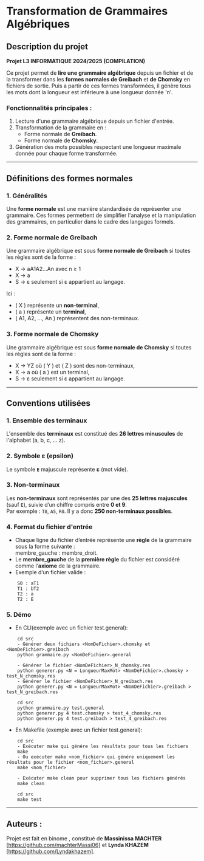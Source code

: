 # Transformation de Grammaires Algébriques

## Description du projet
**Projet L3 INFORMATIQUE 2024/2025 (COMPILATION)**

Ce projet permet de **lire une grammaire algébrique** depuis un fichier et de la transformer dans les **formes normales de Greibach** et **de Chomsky** en fichiers de sortie. Puis a partir de ces formes transformées, il génère tous les mots dont la longueur est inférieure à une longueur donnée 'n'.  

### Fonctionnalités principales :
1. Lecture d'une grammaire algébrique depuis un fichier d'entrée.  
2. Transformation de la grammaire en :  
   - Forme normale de **Greibach**.  
   - Forme normale de **Chomsky**.  
3. Génération des mots possibles respectant une longueur maximale donnée pour chaque forme transformée.  

---
## Définitions des formes normales

### 1. Généralités
Une **forme normale** est une manière standardisée de représenter une grammaire. Ces formes permettent de simplifier l'analyse et la manipulation des grammaires, en particulier dans le cadre des langages formels.

### 2. Forme normale de Greibach
Une grammaire algébrique est sous **forme normale de Greibach** si toutes les règles sont de la forme :
-  X → aA1A2...An avec  n ≥ 1  
-  X → a 
- S → ε seulement si ε appartient au langage.
  

Ici :  
- \( X \) représente un **non-terminal**,  
- \( a \) représente un **terminal**,  
- \( A1, A2, ..., An \) représentent des non-terminaux.  

### 3. Forme normale de Chomsky
Une grammaire algébrique est sous **forme normale de Chomsky** si toutes les règles sont de la forme :
-  X → YZ où \( Y \) et \( Z \) sont des non-terminaux,  
-  X → a où \( a \) est un terminal,  
-  S → ε seulement si ε appartient au langage. 

 

---


## Conventions utilisées

### 1. **Ensemble des terminaux**  
L'ensemble des **terminaux** est constitué des **26 lettres minuscules** de l'alphabet (a, b, c, ... z).  

### 2. **Symbole ε (epsilon)**  
Le symbole **`E`** majuscule représente **ε** (mot vide).  

### 3. **Non-terminaux**  
Les **non-terminaux** sont représentés par une des **25 lettres majuscules** (sauf `E`), suivie d’un chiffre compris entre **0 et 9**.  
Par exemple : `T8`, `A5`, `R0`. Il y a donc **250 non-terminaux possibles**.  

### 4. **Format du fichier d'entrée**  
- Chaque ligne du fichier d’entrée représente une **règle** de la grammaire sous la forme suivante :  
    membre_gauche : membre_droit.
- Le **membre_gauche** de la **première règle** du fichier est considéré comme l’**axiome** de la grammaire.  
- Exemple d’un fichier valide :
```plaintext
    S0 : aT1
    T1 : bT2
    T2 : a
    T2 : E
```

### 5. **Démo**
- En CLI(exemple avec un fichier test.general):
```plaintext
    cd src
    - Générer deux fichiers <NomDeFichier>.chomsky et <NomDeFichier>.greibach
    python grammaire.py <NomDeFichier>.general

    - Générer le fichier <NomDeFichier>_N_chomsky.res
    python generer.py <N = LongueurMaxMot> <NomDeFichier>.chomsky > test_N_chomsky.res
    - Générer le fichier <NomDeFichier>_N_greibach.res
    python generer.py <N = LongueurMaxMot> <NomDeFichier>.greibach > test_N_greibach.res
```
```plaintext
    cd src
    python grammaire.py test.general
    python generer.py 4 test.chomsky > test_4_chomsky.res
    python generer.py 4 test.greibach > test_4_greibach.res
```
- En Makefile (exemple avec un fichier test.general):
```plaintext
    cd src
    - Exécuter make qui génére les résultats pour tous les fichiers
    make
    - Ou exécuter make <nom_fichier> qui génére uniquement les résultats pour le fichier <nom_fichier>.general
    make <nom_fichier>

    - Exécuter make clean pour supprimer tous les fichiers générés 
    make clean
```
```plaintext
    cd src
    make test
```
---

## Auteurs :

Projet est fait en binome , constitué de **Massinissa MACHTER** [https://github.com/machterMassi06] et **Lynda KHAZEM** [https://github.com/Lyndakhazem].


